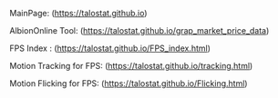 MainPage:  (https://talostat.github.io)

AlbionOnline Tool: (https://talostat.github.io/grap_market_price_data)

FPS Index : (https://talostat.github.io/FPS_index.html)

Motion Tracking for FPS: (https://talostat.github.io/tracking.html)

Motion Flicking for FPS: (https://talostat.github.io/Flicking.html)
